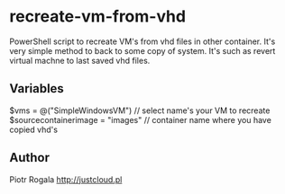 # recreate-vm-from-vhd

PowerShell script to recreate VM's from vhd files in other container. It's very simple method to back to some copy of system. It's such as revert virtual machne to last saved vhd files.

## Variables

$vms = @("SimpleWindowsVM")
// select name's your VM to recreate
$sourcecontainerimage = "images"
// container name where you have copied vhd's 

## Author
Piotr Rogala
http://justcloud.pl